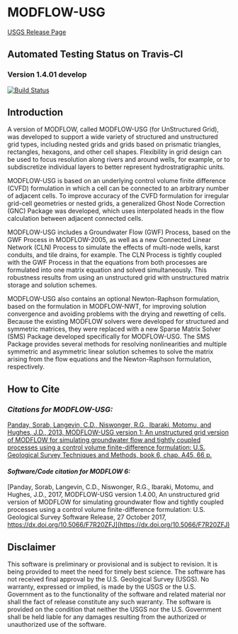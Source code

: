 
# MODFLOW-USG



[USGS Release Page](https://water.usgs.gov/ogw/mfusg)

## Automated Testing Status on Travis-CI

### Version 1.4.01 develop
[![Build Status](https://travis-ci.com/MODFLOW-USGS/mfusg.svg?branch=develop)](https://travis-ci.org/MODFLOW-USGS/mfusg)

## Introduction

A version of MODFLOW, called MODFLOW-USG (for UnStructured Grid), was developed to support a wide variety of structured and unstructured grid types, including nested grids and grids based on prismatic triangles, rectangles, hexagons, and other cell shapes. Flexibility in grid design can be used to focus resolution along rivers and around wells, for example, or to subdiscretize individual layers to better represent hydrostratigraphic units.

MODFLOW-USG is based on an underlying control volume finite difference (CVFD) formulation in which a cell can be connected to an arbitrary number of adjacent cells. To improve accuracy of the CVFD formulation for irregular grid-cell geometries or nested grids, a generalized Ghost Node Correction (GNC) Package was developed, which uses interpolated heads in the flow calculation between adjacent connected cells.

MODFLOW-USG includes a Groundwater Flow (GWF) Process, based on the GWF Process in MODFLOW-2005, as well as a new Connected Linear Network (CLN) Process to simulate the effects of multi-node wells, karst conduits, and tile drains, for example. The CLN Process is tightly coupled with the GWF Process in that the equations from both processes are formulated into one matrix equation and solved simultaneously. This robustness results from using an unstructured grid with unstructured matrix storage and solution schemes.

MODFLOW-USG also contains an optional Newton-Raphson formulation, based on the formulation in MODFLOW-NWT, for improving solution convergence and avoiding problems with the drying and rewetting of cells. Because the existing MODFLOW solvers were developed for structured and symmetric matrices, they were replaced with a new Sparse Matrix Solver (SMS) Package developed specifically for MODFLOW-USG. The SMS Package provides several methods for resolving nonlinearities and multiple symmetric and asymmetric linear solution schemes to solve the matrix arising from the flow equations and the Newton-Raphson formulation, respectively.


## How to Cite

### ***Citations for MODFLOW-USG:***

[Panday, Sorab, Langevin, C.D., Niswonger, R.G., Ibaraki, Motomu, and Hughes, J.D., 2013, MODFLOW-USG version 1: An unstructured grid version of MODFLOW for simulating groundwater flow and tightly coupled processes using a control volume finite-difference formulation: U.S. Geological Survey Techniques and Methods, book 6, chap. A45, 66 p.](https://pubs.usgs.gov/tm/06/a45)

#### ***Software/Code citation for MODFLOW 6:***

[Panday, Sorab, Langevin, C.D., Niswonger, R.G., Ibaraki, Motomu, and Hughes, J.D., 2017, MODFLOW-USG version 1.4.00, An unstructured grid version of MODFLOW for simulating groundwater flow and tightly coupled processes using a control volume finite-difference formulation: U.S. Geological Survey Software Release, 27 October 2017, https://dx.doi.org/10.5066/F7R20ZFJ](https://dx.doi.org/10.5066/F7R20ZFJ)


Disclaimer
----------

This software is preliminary or provisional and is subject to revision. It is
being provided to meet the need for timely best science. The software has not
received final approval by the U.S. Geological Survey (USGS). No warranty,
expressed or implied, is made by the USGS or the U.S. Government as to the
functionality of the software and related material nor shall the fact of release
constitute any such warranty. The software is provided on the condition that
neither the USGS nor the U.S. Government shall be held liable for any damages
resulting from the authorized or unauthorized use of the software.

